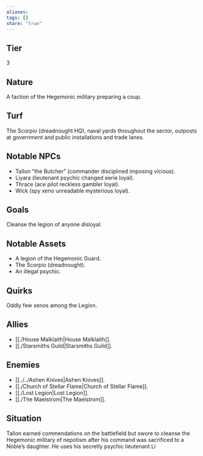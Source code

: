 ```yaml
---
aliases: 
tags: []
share: "true"
---
```

## Tier

3

## Nature

A faction of the Hegemonic military preparing a coup.

## Turf

The Scorpio (dreadnought HQ), naval yards throughout the sector, outposts at government and public installations and trade lanes.

## Notable NPCs

- Tallon “the Butcher” (commander disciplined imposing vicious).
- Liyara (lieutenant psychic changed eerie loyal).
- Thrace (ace pilot reckless gambler loyal).
- Wick (spy xeno unreadable mysterious loyal).

## Goals

Cleanse the legion of anyone disloyal.

## Notable Assets

- A legion of the Hegemonic Guard.
- The Scorpio (dreadnought).
- An illegal psychic.


## Quirks

Oddly few xenos among the Legion.

## Allies

- [[./House Malklaith|House Malklaith]].
- [[./Starsmiths Guild|Starsmiths Guild]].


## Enemies

- [[../../Ashen Knives|Ashen Knives]].
- [[./Church of Stellar Flame|Church of Stellar Flame]].
- [[./Lost Legion|Lost Legion]].
- [[./The Maelstrom|The Maelstrom]].


## Situation

Tallon earned commendations on the battlefield but swore to cleanse the Hegemonic military of nepotism after his command was sacrificed to a Noble’s daughter. He uses his secretly psychic lieutenant Li
